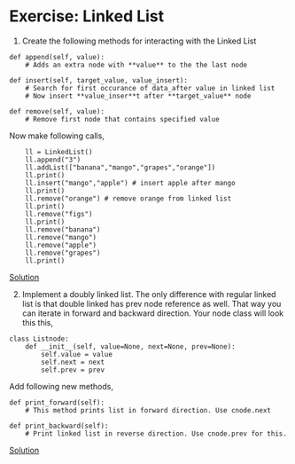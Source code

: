 # Exercise: Linked List
1. Create the following methods for interacting with the Linked List
```
def append(self, value):
    # Adds an extra node with **value** to the the last node

def insert(self, target_value, value_insert):
    # Search for first occurance of data_after value in linked list
    # Now insert **value_inser**t after **target_value** node

def remove(self, value):
    # Remove first node that contains specified value
```
Now make following calls,
```
    ll = LinkedList()
    ll.append("3")
    ll.addList(["banana","mango","grapes","orange"])
    ll.print()
    ll.insert("mango","apple") # insert apple after mango
    ll.print()
    ll.remove("orange") # remove orange from linked list
    ll.print()
    ll.remove("figs")
    ll.print()
    ll.remove("banana")
    ll.remove("mango")
    ll.remove("apple")
    ll.remove("grapes")
    ll.print()
```
[Solution](https://github.com/Eh1z/DSA_Interview_prep/blob/main/Structures/2-Linked_lists/Solution/singly_linked_list.py)

2. Implement a doubly linked list. The only difference with regular linked list is that double linked has prev node reference as well. That way you can iterate in forward and backward direction.
Your node class will look this this,
```
class Listnode:
    def __init__(self, value=None, next=None, prev=None):
        self.value = value
        self.next = next
        self.prev = prev
```
Add following new methods,
```
def print_forward(self):
    # This method prints list in forward direction. Use cnode.next

def print_backward(self):
    # Print linked list in reverse direction. Use cnode.prev for this.
```
[Solution](https://github.com/Eh1z/DSA_Interview_prep/blob/main/2-Linked_lists/Solution/doubly_linked_list.py)
